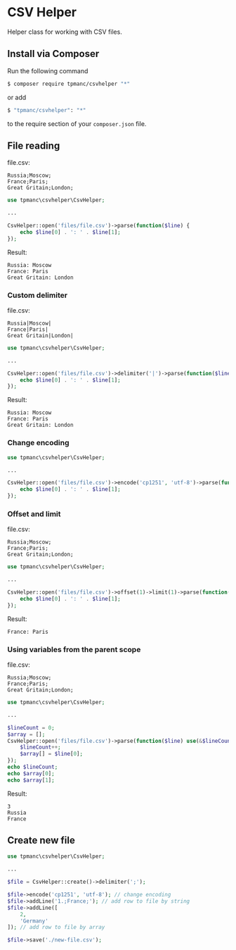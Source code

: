 # CSV Helper
Helper class for working with CSV files.

## Install via Composer

Run the following command

```bash
$ composer require tpmanc/csvhelper "*"
```

or add

```bash
$ "tpmanc/csvhelper": "*"
```

to the require section of your `composer.json` file.

## File reading

file.csv:
```
Russia;Moscow;
France;Paris;
Great Gritain;London;
```

```php
use tpmanc\csvhelper\CsvHelper;

...

CsvHelper::open('files/file.csv')->parse(function($line) {
    echo $line[0] . ': ' . $line[1];
});
```

Result:
```
Russia: Moscow
France: Paris
Great Gritain: London
```

### Custom delimiter

file.csv:
```
Russia|Moscow|
France|Paris|
Great Gritain|London|
```

```php
use tpmanc\csvhelper\CsvHelper;

...

CsvHelper::open('files/file.csv')->delimiter('|')->parse(function($line) {
    echo $line[0] . ': ' . $line[1];
});
```

Result:
```
Russia: Moscow
France: Paris
Great Gritain: London
```

### Change encoding

```php
use tpmanc\csvhelper\CsvHelper;

...

CsvHelper::open('files/file.csv')->encode('cp1251', 'utf-8')->parse(function($line) {
    echo $line[0] . ': ' . $line[1];
});
```

### Offset and limit

file.csv:
```
Russia;Moscow;
France;Paris;
Great Gritain;London;
```

```php
use tpmanc\csvhelper\CsvHelper;

...

CsvHelper::open('files/file.csv')->offset(1)->limit(1)->parse(function($line) {
    echo $line[0] . ': ' . $line[1];
});
```

Result:
```
France: Paris
```

### Using variables from the parent scope

file.csv:
```
Russia;Moscow;
France;Paris;
Great Gritain;London;
```

```php
use tpmanc\csvhelper\CsvHelper;

...

$lineCount = 0;
$array = [];
CsvHelper::open('files/file.csv')->parse(function($line) use(&$lineCount, &$array) {
    $lineCount++;
    $array[] = $line[0];
});
echo $lineCount;
echo $array[0];
echo $array[1];
```

Result:
```
3
Russia
France
```

## Create new file

```php
use tpmanc\csvhelper\CsvHelper;

...

$file = CsvHelper::create()->delimiter(';');

$file->encode('cp1251', 'utf-8'); // change encoding
$file->addLine('1.;France;'); // add row to file by string
$file->addLine([
    2,
    'Germany'
]); // add row to file by array

$file->save('./new-file.csv');
```
